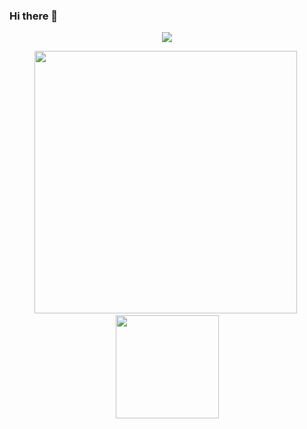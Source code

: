 ### Hi there 👋

 <p align="center">
    <img src="https://github-profile-trophy.vercel.app/?username=cjghost2000&column=7&theme=alduin"/>
 </p>
 
<p align="center">
  <img src="https://github-readme-stats.vercel.app/api?username=cjghost2000&show_icons=true&theme=onedark" width="420"/>&nbsp;<img src="https://github-readme-stats.vercel.app/api/top-langs/?username=cjghost2000&layout=compact&theme=onedark" height="165">
</p>

